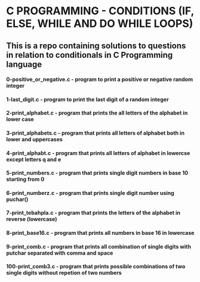 # C PROGRAMMING - CONDITIONS (IF, ELSE, WHILE AND DO WHILE LOOPS)
## This is a repo containing solutions to questions in relation to conditionals in C Programming language
#### 0-positive_or_negative.c - program to print a positive or negative random integer
#### 1-last_digit.c - program to print the last digit of a random integer
#### 2-print_alphabet.c - program that prints the all  letters of the alphabet in lower case
#### 3-print_alphabets.c - program that prints all letters of alphabet both in lower and uppercases
#### 4-print_alphabt.c - program that prints all letters of alphabet in lowercse except letters q and e
#### 5-print_numbers.c - program that prints single digit numbers in base 10 starting from 0
#### 6-print_numberz.c - program that prints single digit number using puchar()
#### 7-print_tebahpla.c - program that prints the letters of the alphabet in reverse (lowercase)
#### 8-print_base16.c - program that prints all numbers in base 16 in lowercase
#### 9-print_comb.c - program that prints all combination of single digits with putchar separated with comma and space
#### 100-print_comb3.c - program that prints possible combinations of two single digits without repetion of two numbers
